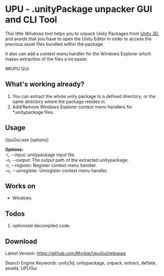 UPU - .unityPackage unpacker GUI and CLI Tool
===

This little Windows tool helps you to unpack Unity Packages from [Unity 3D](http://www.unity.com/ "Unity 3D"), and avoids that you have to open the Unity Editor in order to access the precious asset files bundled within the package.

It also can add a context menu handler for the Windows Explorer which makes extraction of the files a lot easier.

##UPU GUI


What's working already?
---

1. You can extract the whole unity package to a defined directory, or the same directory where the package resides in.
2. Add/Remove Windows Explorer context menu handlers for *.unitypackage files.

Usage
---
UpuGui.exe [options]

**Options:**<br />
-i, --input: unitypackage input file.<br />
-o, --output: The output path of the extracted unitypackage.<br />
-r, --register: Register context menu handler.<br />
-u, --unregister: Unregister context menu handler.<br />

Works on
---

- Windows

Todos
---

1. optimized decompiled code.

Download
---
Latest Version: https://github.com/Myrkie/UpuGui/releases

Search Engine Keywords:
unity3d, unitypackage, unpack, extract, deflate, assets, UPUGui
